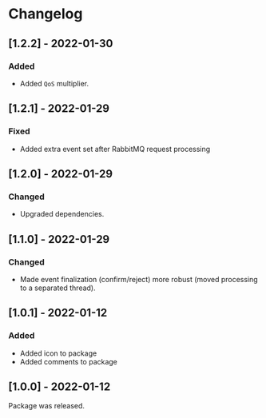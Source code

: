 # Changelog

## [1.2.2] - 2022-01-30

### Added

- Added `QoS` multiplier.

## [1.2.1] - 2022-01-29

### Fixed

- Added extra event set after RabbitMQ request processing

## [1.2.0] - 2022-01-29

### Changed

- Upgraded dependencies.

## [1.1.0] - 2022-01-29

### Changed

- Made event finalization (confirm/reject) more robust (moved processing to a separated thread).

## [1.0.1] - 2022-01-12

### Added

- Added icon to package
- Added comments to package

## [1.0.0] - 2022-01-12

Package was released.
